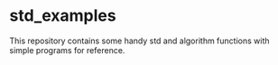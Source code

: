 # std_examples
This repository contains some handy std and algorithm functions with simple programs for reference.
